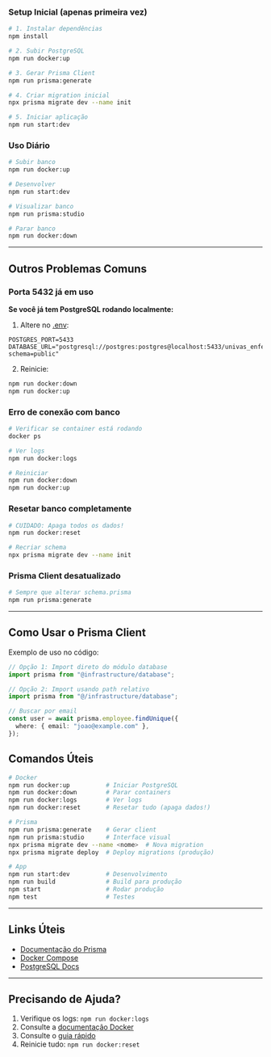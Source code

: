 ### Setup Inicial (apenas primeira vez)

```bash
# 1. Instalar dependências
npm install

# 2. Subir PostgreSQL
npm run docker:up

# 3. Gerar Prisma Client
npm run prisma:generate

# 4. Criar migration inicial
npx prisma migrate dev --name init

# 5. Iniciar aplicação
npm run start:dev
```

### Uso Diário

```bash
# Subir banco
npm run docker:up

# Desenvolver
npm run start:dev

# Visualizar banco
npm run prisma:studio

# Parar banco
npm run docker:down
```

---

## Outros Problemas Comuns

### Porta 5432 já em uso

**Se você já tem PostgreSQL rodando localmente:**

1. Altere no [.env](.env):
```env
POSTGRES_PORT=5433
DATABASE_URL="postgresql://postgres:postgres@localhost:5433/univas_enfermagem?schema=public"
```

2. Reinicie:
```bash
npm run docker:down
npm run docker:up
```

### Erro de conexão com banco

```bash
# Verificar se container está rodando
docker ps

# Ver logs
npm run docker:logs

# Reiniciar
npm run docker:down
npm run docker:up
```

### Resetar banco completamente

```bash
# CUIDADO: Apaga todos os dados!
npm run docker:reset

# Recriar schema
npx prisma migrate dev --name init
```

### Prisma Client desatualizado

```bash
# Sempre que alterar schema.prisma
npm run prisma:generate
```

---

## Como Usar o Prisma Client

Exemplo de uso no código:

```typescript
// Opção 1: Import direto do módulo database
import prisma from "@infrastructure/database";

// Opção 2: Import usando path relativo
import prisma from "@/infrastructure/database";

// Buscar por email
const user = await prisma.employee.findUnique({
  where: { email: "joao@example.com" },
});
```

## Comandos Úteis

```bash
# Docker
npm run docker:up          # Iniciar PostgreSQL
npm run docker:down        # Parar containers
npm run docker:logs        # Ver logs
npm run docker:reset       # Resetar tudo (apaga dados!)

# Prisma
npm run prisma:generate    # Gerar client
npm run prisma:studio      # Interface visual
npx prisma migrate dev --name <nome>  # Nova migration
npx prisma migrate deploy  # Deploy migrations (produção)

# App
npm run start:dev          # Desenvolvimento
npm run build              # Build para produção
npm start                  # Rodar produção
npm test                   # Testes
```

---

## Links Úteis

- [Documentação do Prisma](https://www.prisma.io/docs)
- [Docker Compose](https://docs.docker.com/compose/)
- [PostgreSQL Docs](https://www.postgresql.org/docs/)

---

## Precisando de Ajuda?

1. Verifique os logs: `npm run docker:logs`
2. Consulte a [documentação Docker](README.Docker.md)
3. Consulte o [guia rápido](QUICK_START.md)
4. Reinicie tudo: `npm run docker:reset`
